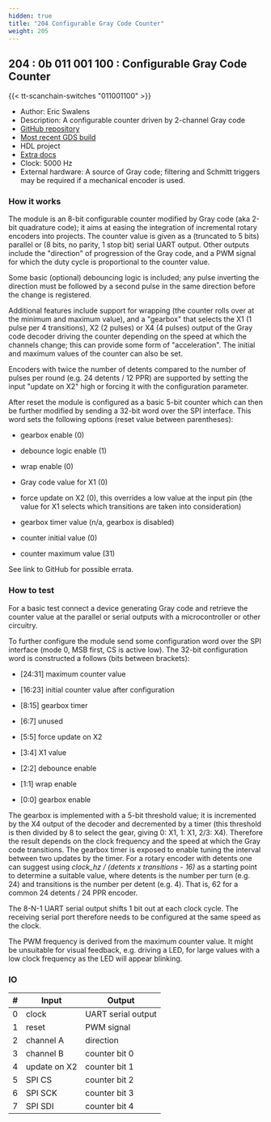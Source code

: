 ```yaml
---
hidden: true
title: "204 Configurable Gray Code Counter"
weight: 205
---
```


## 204 : 0b 011 001 100 : Configurable Gray Code Counter

{{< tt-scanchain-switches "011001100" >}}

* Author: Eric Swalens
* Description: A configurable counter driven by 2-channel Gray code
* [GitHub repository](https://github.com/swalense/tt02-graycode_counter)
* [Most recent GDS build](https://github.com/swalense/tt02-graycode_counter/actions/runs/3602237769)
* HDL project
* [Extra docs](https://github.com/swalense/tt02-graycode_counter#readme)
* Clock: 5000 Hz
* External hardware: A source of Gray code; filtering and Schmitt triggers may be required if a mechanical encoder is used.




### How it works

The module is an 8-bit configurable counter modified by Gray code (aka 2-bit quadrature code);
it aims at easing the integration of incremental rotary encoders into projects.
The counter value is given as a (truncated to 5 bits) parallel or (8 bits, no parity, 1 stop bit) serial UART output.
Other outputs include the "direction" of progression of the Gray code, and a PWM signal for which the duty cycle is proportional to the counter value.

Some basic (optional) debouncing logic is included; any pulse inverting the direction must be followed by a second pulse in the same direction
before the change is registered.

Additional features include support for wrapping (the counter rolls over at the minimum and maximum value),
and a "gearbox" that selects the X1 (1 pulse per 4 transitions), X2 (2 pulses) or X4 (4 pulses) output of the Gray code decoder driving the counter
depending on the speed at which the channels change; this can provide some form of "acceleration".
The initial and maximum values of the counter can also be set.  

Encoders with twice the number of detents compared to the number of pulses per round (e.g. 24 detents / 12 PPR) are supported 
by setting the input "update on X2" high or forcing it with the configuration parameter.

After reset the module is configured as a basic 5-bit counter which can then be further modified by sending a 32-bit word over the SPI interface.
This word sets the following options (reset value between parentheses):

- gearbox enable (0)

- debounce logic enable (1)

- wrap enable (0)

- Gray code value for X1 (0)

- force update on X2 (0), this overrides a low value at the input pin (the value for X1 selects which transitions are taken into consideration)

- gearbox timer value (n/a, gearbox is disabled)

- counter initial value (0)

- counter maximum value (31)

See link to GitHub for possible errata.


### How to test

For a basic test connect a device generating Gray code and retrieve the counter value at the parallel or serial outputs with a microcontroller or other circuitry.

To further configure the module send some configuration word over the SPI interface (mode 0, MSB first, CS is active low).
The 32-bit configuration word is constructed a follows (bits between brackets):

- [24:31] maximum counter value

- [16:23] initial counter value after configuration

- [8:15] gearbox timer

- [6:7] unused

- [5:5] force update on X2

- [3:4] X1 value

- [2:2] debounce enable

- [1:1] wrap enable

- [0:0] gearbox enable

The gearbox is implemented with a 5-bit threshold value; it is incremented by the X4 output of the decoder and decremented by a timer
(this threshold is then divided by 8 to select the gear, giving 0: X1, 1: X1, 2/3: X4).
Therefore the result depends on the clock frequency and the speed at which the Gray code transitions. The gearbox timer is exposed to enable tuning
the interval between two updates by the timer.
For a rotary encoder with detents one can suggest using *clock_hz / (detents x transitions - 16)* as a starting point to determine a suitable value,
where detents is the number per turn (e.g. 24) and transitions is the number per detent (e.g. 4). That is, 62 for a common 24 detents / 24 PPR encoder.

The 8-N-1 UART serial output shifts 1 bit out at each clock cycle. The receiving serial port therefore needs to be configured at the same speed as the clock.

The PWM frequency is derived from the maximum counter value. It might be unsuitable for visual feedback, e.g. driving a LED, for large values with a low
clock frequency as the LED will appear blinking.


### IO

| # | Input        | Output       |
|---|--------------|--------------|
| 0 | clock  | UART serial output |
| 1 | reset  | PWM signal |
| 2 | channel A  | direction |
| 3 | channel B  | counter bit 0 |
| 4 | update on X2  | counter bit 1 |
| 5 | SPI CS  | counter bit 2 |
| 6 | SPI SCK  | counter bit 3 |
| 7 | SPI SDI  | counter bit 4 |
